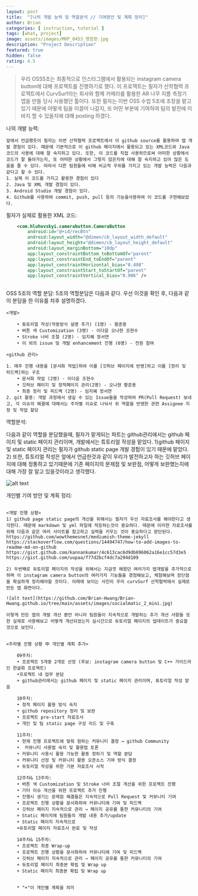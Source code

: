 ```yaml
---	
layout: post	
title:  "[나의 개발 능력 및 역할분석 // 기여방안 및 계획 정리]"	
author: Brian
categories: [ instruction, tutorial ]	
tags: [what, project]
image: assets/images/MRP_0453_명함판.jpg
description: "Project Description"	
featured: true	
hidden: false	
rating: 4.5	
---	
```


> 우리 OSS5조는 최종적으로 인스타그램에서 활용되는 instagram camera button에 대해 프로젝트를 진행하기로 했다. 이 프로젝트는 필자가 산학협력 프로젝트에서 CurvSurf라는 회사와 함께 카메라를 활용한 AR 나무 지름 측정기 앱을 만들 당시 사용했던 툴이다. 또한 필자는 이번 OSS 수업 5조에 조장을 맡고있기 때문에 어떻게 팀을 이끌어 나갈지, 또 어떤 부분에 기여하여 팀의 발전에 이바지 할 수 있을지에 대해 posting 하겠다.

나의 개발 능력: 
```	
앞에서 언급했듯이 필자는 이번 산학협력 프로젝트에서 이 github source를 활용하여 앱 개발 경험이 있다. 때문에 기본적으로 이 github 페이지에서 활용되고 있는 XML코드와 Java 코드의 사용에 대해 잘 숙지하고 있다. 또한, 이 코드를 직접 사용하므로써 어떠한 상황에서 코드가 잘 돌아가는지, 또 어떠한 상황에서 그렇지 않은지에 대해 잘 숙지하고 있어 많은 도움을 줄 수 있다. 따라서 다른 팀원들에 비해 비교적 우위를 가지고 있는 개발 능력은 다음과 같다고 할 수 있다.
1. 실제 이 코드를 가지고 활용한 경험이 있다
2. Java 및 XML 개발 경험이 있다. 
3. Android Studio 개발 경험이 있다. 
4. Github를 사용하여 commit, push, pull 등의 기능을사용하여 이 코드를 구현해보았다.

```


필자가 실제로 활용한 XML 코드:

```xml
    <com.hluhovskyi.camerabutton.CameraButton
        android:id="@+id/recBtn"
        android:layout_width="@dimen/cb_layout_width_default"
        android:layout_height="@dimen/cb_layout_height_default"
        android:layout_marginBottom="10dp"
        app:layout_constraintBottom_toBottomOf="parent"
        app:layout_constraintEnd_toEndOf="parent"
        app:layout_constraintHorizontal_bias="0.498"
        app:layout_constraintStart_toStartOf="parent"
        app:layout_constraintVertical_bias="0.906" />
	
```

OSS 5조의 역할 분담:
5조의 역할분담은 다음과 같다. 우선 이것을 확인 후, 다음과 같이 분담을 한 이유를 차후 설명하겠다.
```
<개발>

    • 튜토리얼 작성(작동방식 설명 추가) (1명) - 황준용
    • 버튼 색 Customization (3명) - 이다윤 오나현 조현수
    • Stroke 너비 조절 (2명) - 임지혜 정서연
    • 이 외의 issue 및 개발 enhancement 진행 (6명) - 전원 참여
      
<github 관리>

1. 매주 진행 내용을 [문서화 작업]하여 이를 [깃허브 페이지에 반영]하고 이를 [정리 및 피드백]하는 구조
    • 문서화 작업 (2명) - 이다윤 조현수
    • 깃허브 페이지 및 정적페이지 관리(2명) - 오나현 황준용
    • 최종 정리 및 피드백 (2명) - 임지혜 정서연
2. git 활용: 개발 과정에서 생길 수 있는 Issue들을 작성하여 PR(Pull Request) 보내고, 각 이슈의 해결에 대해서는 주차별 이슈로 나눠서 위 역할을 반영한 관련 Assignee 지정 및 작업 할당
```
역할분석:

다음과 같이 역할을 분담했을때, 필자가 맡게되는 파트는 github관리에서는 github 페이지 및 static 페이지 관리이며, 개발에서는 튜토리얼 작성을 맡았다.
1)github 페이지 및 static 페이지 관리는 필자가 github static page 개발 경험이 있기 때문에 맡았다.
2) 또한, 튜토리얼 작성은 앞에서 언급한것과 같이 우리가 발전하고자 하는 깃허브 페이지에 대해 정통하고 있기때문에 기존 페이지의 문제점 및 보완점, 어떻게 보완했는지에 대해 가장 잘 알고 있을것이라고 생각했다. 

![alt text](https://github.com/Brian-Hwang/Brian-Hwang.github.io/tree/main/assets/images/socialmatic_2_mini.jpg)

개인별 기여 방안 및 계획 정리: 

```

<개발 진행 상황>
1) github page static page의 개선을 위해서는 필자가 우선 자료조사를 해야한다고 생각한다. 때문에 markdown 및 yml 파일에 적응하는것이 중요하다. 때문에 이러한 자료조사를 위해 다음과 같은 여러 사이트를 참고하고 실력을 키우는 것이 중요하다고 판단된다.
https://github.com/wowthemesnet/mediumish-theme-jekyll
https://stackoverflow.com/questions/14494747/how-to-add-images-to-readme-md-on-github
https://gist.github.com/kannankumar/4c613cac6d9db896062a16e1cc57d3e5
https://gist.github.com/uupaa/f77d2bcf4dc7a294d109

2) 두번째로 듀토리얼 페이지의 작성을 위해서는 지금껏 해왔던 여러가지 앱개발을 추가적으로 하며 이 instagram camera button의 여러가지 기능들을 경험해보고, 체험해보며 장단점을 확실하게 정리해야할 것이다. 아래에 보이는 사진이 우리 curvSurf 산학협력에서 실제로 만든 앱 화면이다.

![alt text](https://github.com/Brian-Hwang/Brian-Hwang.github.io/tree/main/assets/images/socialmatic_2_mini.jpg)

이렇게 만든 앱의 개발 개선 뿐만 아니라 팀원들이 지속적으로 개발하는 추가 개선 사항들 또한 실제로 사용해보고 어떻게 개선되었는지 실시간으로 듀토리얼 페이지의 업데이트가 중요할 것으로 보인다.

	
<주차별 진행 상황 中 개인별 계획 추가>
	
	09주차:
    • 프로젝트 5개중 2개로 선정 (후보: instagram camera button 및 C++ 가이드라인 한글화 프로젝트)
    •프로젝트 내 업무 분담
    + github관리에서는 github 페이지 및 static 페이지 관리이며, 튜토리얼 작성 맡음
	
	10주차:
    • 정적 페이지 활용 방식 숙지
    • github repository 정리 및 보완
    • 프로젝트 pre-start 자료조사
    + 개인 및 팀 static page 구성 리드 및 구축
	
	11주차:
    • 현제 진행 프로젝트에 맞춰 원하는 커뮤니티 결정 → github Community
    •  커뮤니티 사용법 숙지 및 활용법 토론
    • 커뮤니티 사용시 활용 가능한 활동 정하기 및 역할 분담
    + 커뮤니티 선정 및 커뮤니티 활용 오픈소스 기여 방식 결정
    + 듀토리얼 작성을 위한 기본 자료조사 시작
	
	12주차& 13주차:
    • 버튼 색 Customization 및 Stroke 너비 조절 개선을 위한 프로젝트 진행
    • 기타 이슈 개선을 위한 프로젝트 추가 진행
    • 진행시 생기는 문제점 해결들은 지속적으로 Pull Request 및 커뮤니티 기여
    • 프로젝트 진행 상황을 문서화하여 커뮤니티에 기여 및 피드백
    • 깃허브 페이지 지속적으로 관리 → 페이지 공유를 통한 커뮤니티의 기여
    + Static 페이지에 팀원들의 개발 내용 추가/update
    + Static 페이지 지속적으로 
    +듀토리얼 페이지 자료조사 완료 및 작성
      
	14주차& 15주차:
    • 프로젝트 최종 Wrap-up
    • 프로젝트 진행 상황을 문서화하여 커뮤니티에 기여 및 피드백
    • 깃허브 페이지 지속적으로 관리 → 페이지 공유를 통한 커뮤니티의 기여
    + 듀토리얼 페이지 최종본 확립 및 Wrap up
    + Static 페이지 최종본 확립 및 Wrap up
    
    
    * "+"이 개인별 계획을 의미
```
